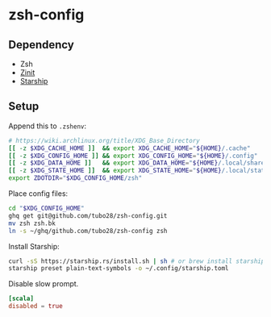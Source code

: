 # zsh-config

## Dependency

* Zsh
* [Zinit](https://github.com/zdharma-continuum/zinit)
* [Starship](https://starship.rs/)

## Setup

Append this to `.zshenv`:

```zsh
# https://wiki.archlinux.org/title/XDG_Base_Directory
[[ -z $XDG_CACHE_HOME ]]  && export XDG_CACHE_HOME="${HOME}/.cache"
[[ -z $XDG_CONFIG_HOME ]] && export XDG_CONFIG_HOME="${HOME}/.config"
[[ -z $XDG_DATA_HOME ]]   && export XDG_DATA_HOME="${HOME}/.local/share"
[[ -z $XDG_STATE_HOME ]]  && export XDG_STATE_HOME="${HOME}/.local/state"
export ZDOTDIR="$XDG_CONFIG_HOME/zsh"
```

Place config files:

```sh
cd "$XDG_CONFIG_HOME"
ghq get git@github.com/tubo28/zsh-config.git
mv zsh zsh.bk
ln -s ~/ghq/github.com/tubo28/zsh-config zsh
```

Install Starship:

```sh
curl -sS https://starship.rs/install.sh | sh # or brew install starship
starship preset plain-text-symbols -o ~/.config/starship.toml
```

Disable slow prompt.

```toml
[scala]
disabled = true
```
